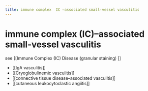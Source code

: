 ```yaml
---
title: immune complex  IC –associated small-vessel vasculitis
---
```

# immune complex (IC)–associated small-vessel vasculitis

see [[Immune Complex (IC) Disease (granular staining) ]]
 
* [[IgA vasculitis]] 
* [[Cryoglobulinemic vasculitis]] 
* [[connective tissue disease–associated vasculitis]]
* [[cutaneous leukocytoclastic angiitis]]
